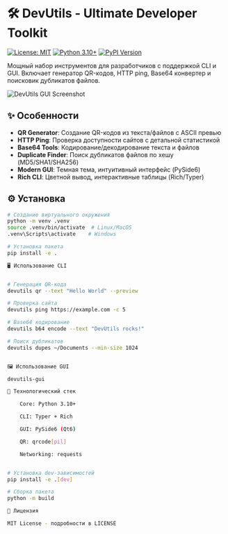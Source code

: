 # 🛠️ DevUtils - Ultimate Developer Toolkit

[![License: MIT](https://img.shields.io/badge/License-MIT-yellow.svg)](https://opensource.org/licenses/MIT)
[![Python 3.10+](https://img.shields.io/badge/Python-3.10+-blue.svg)](https://www.python.org/)
[![PyPI Version](https://img.shields.io/pypi/v/devutils)](https://pypi.org/project/devutils/)

Мощный набор инструментов для разработчиков с поддержкой CLI и GUI. Включает генератор QR-кодов, HTTP ping, Base64 конвертер и поисковик дубликатов файлов.

![DevUtils GUI Screenshot](<img width="1920" height="1080" alt="изображение" src="https://github.com/user-attachments/assets/29dec3c4-c6f6-4dec-be65-27ba51eb2ecd" />
) <!-- Добавь реальный скриншот позже -->

## ✨ Особенности
- **QR Generator**: Создание QR-кодов из текста/файлов с ASCII превью
- **HTTP Ping**: Проверка доступности сайтов с детальной статистикой
- **Base64 Tools**: Кодирование/декодирование текста и файлов
- **Duplicate Finder**: Поиск дубликатов файлов по хешу (MD5/SHA1/SHA256)
- **Modern GUI**: Темная тема, интуитивный интерфейс (PySide6)
- **Rich CLI**: Цветной вывод, интерактивные таблицы (Rich/Typer)

## ⚙️ Установка
```bash
# Создание виртуального окружения
python -m venv .venv
source .venv/bin/activate  # Linux/MacOS
.venv\Scripts\activate    # Windows

# Установка пакета
pip install -e .

🖥️ Использование CLI


# Генерация QR-кода
devutils qr --text "Hello World" --preview

# Проверка сайта
devutils ping https://example.com -c 5

# Base64 кодирование
devutils b64 encode --text "DevUtils rocks!" 

# Поиск дубликатов
devutils dupes ~/Documents --min-size 1024


🖼️ Использование GUI

devutils-gui

🧩 Технологический стек

    Core: Python 3.10+

    CLI: Typer + Rich

    GUI: PySide6 (Qt6)

    QR: qrcode[pil]

    Networking: requests


# Установка dev-зависимостей
pip install -e .[dev]

# Сборка пакета
python -m build

📜 Лицензия

MIT License - подробности в LICENSE
